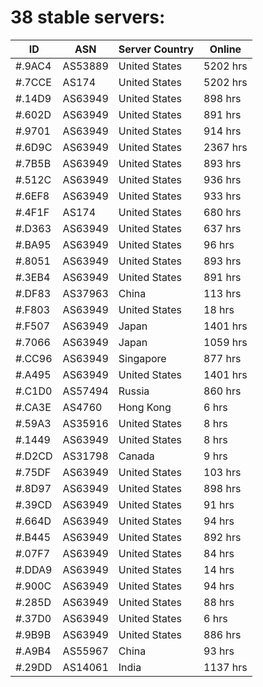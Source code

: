 # 38 stable servers:

| ID | ASN | Server Country | Online |
| ------ | ------ | ------ | ------ |
| #.9AC4 | AS53889 | United States | 5202 hrs |
| #.7CCE | AS174 | United States | 5202 hrs |
| #.14D9 | AS63949 | United States | 898 hrs |
| #.602D | AS63949 | United States | 891 hrs |
| #.9701 | AS63949 | United States | 914 hrs |
| #.6D9C | AS63949 | United States | 2367 hrs |
| #.7B5B | AS63949 | United States | 893 hrs |
| #.512C | AS63949 | United States | 936 hrs |
| #.6EF8 | AS63949 | United States | 933 hrs |
| #.4F1F | AS174 | United States | 680 hrs |
| #.D363 | AS63949 | United States | 637 hrs |
| #.BA95 | AS63949 | United States | 96 hrs |
| #.8051 | AS63949 | United States | 893 hrs |
| #.3EB4 | AS63949 | United States | 891 hrs |
| #.DF83 | AS37963 | China | 113 hrs |
| #.F803 | AS63949 | United States | 18 hrs |
| #.F507 | AS63949 | Japan | 1401 hrs |
| #.7066 | AS63949 | Japan | 1059 hrs |
| #.CC96 | AS63949 | Singapore | 877 hrs |
| #.A495 | AS63949 | United States | 1401 hrs |
| #.C1D0 | AS57494 | Russia | 860 hrs |
| #.CA3E | AS4760 | Hong Kong | 6 hrs |
| #.59A3 | AS35916 | United States | 8 hrs |
| #.1449 | AS63949 | United States | 8 hrs |
| #.D2CD | AS31798 | Canada | 9 hrs |
| #.75DF | AS63949 | United States | 103 hrs |
| #.8D97 | AS63949 | United States | 898 hrs |
| #.39CD | AS63949 | United States | 91 hrs |
| #.664D | AS63949 | United States | 94 hrs |
| #.B445 | AS63949 | United States | 892 hrs |
| #.07F7 | AS63949 | United States | 84 hrs |
| #.DDA9 | AS63949 | United States | 14 hrs |
| #.900C | AS63949 | United States | 94 hrs |
| #.285D | AS63949 | United States | 88 hrs |
| #.37D0 | AS63949 | United States | 6 hrs |
| #.9B9B | AS63949 | United States | 886 hrs |
| #.A9B4 | AS55967 | China | 93 hrs |
| #.29DD | AS14061 | India | 1137 hrs |

